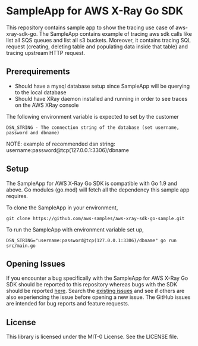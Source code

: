# SampleApp for AWS X-Ray Go SDK

This repository contains sample app to show the tracing use case of aws-xray-sdk-go. The SampleApp contains example of tracing aws sdk calls like list all SQS queues and list all s3 buckets. Moreover, it contains tracing SQL request (creating, deleting table and populating data inside that table) and tracing upstream HTTP request. 

## Prerequirements

* Should have a mysql database setup since SampleApp will be querying to the local database 
* Should have XRay daemon installed and running in order to see traces on the AWS XRay console

The following environment variable is expected to set by the customer
```
DSN_STRING - The connection string of the database (set username, password and dbname)
```
NOTE: example of recommended dsn string: username:password@tcp(127.0.0.1:3306)/dbname

## Setup

The SampleApp for AWS X-Ray Go SDK is compatible with Go 1.9 and above. Go modules (go.mod) will fetch all the dependency this sample app requires.

To clone the SampleApp in your environment,
```
git clone https://github.com/aws-samples/aws-xray-sdk-go-sample.git
```
To run the SampleApp with environment variable set up,
```
DSN_STRING="username:password@tcp(127.0.0.1:3306)/dbname" go run src/main.go
```
## Opening Issues

If you encounter a bug specifically with the SampleApp for AWS X-Ray Go SDK should be reported to this repository whereas bugs with the SDK should be reported [here](https://github.com/aws/aws-xray-sdk-go/issues). Search the [existing issues](https://github.com/aws/aws-xray-sdk-go/issues) and see if others are also experiencing the issue before opening a new issue. The GitHub issues are intended for bug reports and feature requests.

## License

This library is licensed under the MIT-0 License. See the LICENSE file.